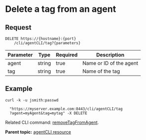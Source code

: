 # Delete a tag from an agent

## Request

```
DELETE https://{hostname}:{port}
    /cli/agentCLI/tag?{parameters}

```

|Parameter|Type|Required|Description|
|---------|----|--------|-----------|
|agent|string|true|Name or ID of the agent|
|tag|string|true|Name of the tag|

## Example

```
curl -k -u jsmith:passwd 
   
  "https://myserver.example.com:8443/cli/agentCLI/tag
  ?agent=myAgent&tag=mytag" -X DELETE
```

Related CLI command: [removeTagFromAgent](udclient_removetagfromagent.md).

**Parent topic:** [agentCLI resource](../../com.udeploy.api.doc/topics/rest_cli_agentcli.md)


